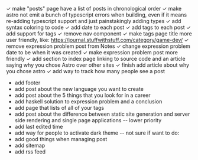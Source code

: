 ✓ make "posts" page have a list of posts in chronological order
✓ make astro not emit a bunch of typescript errors when building, even if it means re-adding typescript support and just painstakingly adding types
✓ add syntax coloring to code
✓ add date to each post
✓ add tags to each post
✓ add support for tags
✓ remove nav component
✓ make tags page title more user friendly, like: https://journal.stuffwithstuff.com/category/game-dev/
✓ remove expression problem post from Notes
✓ change expression problem date to be when it was created
✓ make expression problem post more friendly
✓ add section to index page linking to source code and an article saying why you chose Astro over other sites
✓ finish add article about why you chose astro
✓ add way to track how many people see a post
* add footer
* add post about the new language you want to create
* add post about the 5 things that you look for in a career
* add haskell solution to expression problem and a conclusion
* add page that lists of all of your tags
* add post about the difference between static site generation and server side rendering and single page applications
-- lower priority
* add last edited time
* add way for people to activate dark theme
-- not sure if want to do:
* add good things when managing post
* add sitemap
* add rss feed
